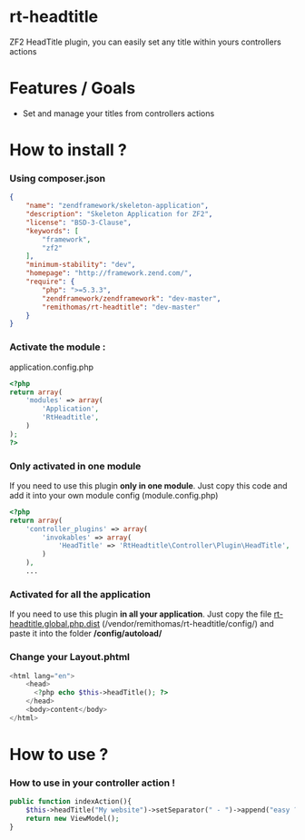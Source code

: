 rt-headtitle
============

ZF2 HeadTitle plugin, you can easily set any title within yours controllers actions

Features / Goals
============

* Set and manage your titles from controllers actions

How to install ?
============
### Using composer.json

```json
{
    "name": "zendframework/skeleton-application",
    "description": "Skeleton Application for ZF2",
    "license": "BSD-3-Clause",
    "keywords": [
        "framework",
        "zf2"
    ],
    "minimum-stability": "dev",
    "homepage": "http://framework.zend.com/",
    "require": {
        "php": ">=5.3.3",
        "zendframework/zendframework": "dev-master",
        "remithomas/rt-headtitle": "dev-master"
    }
}
```

### Activate the module :

application.config.php
```php
<?php
return array(
    'modules' => array(
        'Application',
        'RtHeadtitle',
    )
);
?>
```


### Only activated in one module
If you need to use this plugin **only in one module**. Just copy this code and add it into your own module config (module.config.php)
```php
<?php
return array(
    'controller_plugins' => array(
        'invokables' => array(
            'HeadTitle' => 'RtHeadtitle\Controller\Plugin\HeadTitle',
        )
    ),
    ...
```
### Activated for all the application
If you need to use this plugin **in all your application**. Just copy the file [rt-headtitle.global.php.dist](https://github.com/remithomas/rt-headtitle/blob/master/config/rt-headtitle.global.php.dist) (/vendor/remithomas/rt-headtitle/config/) and paste it into the folder **/config/autoload/**

### Change your Layout.phtml
```php
<html lang="en">
    <head>
      <?php echo $this->headTitle(); ?>
    </head>
    <body>content</body>
</html>
```

How to use ?
============

### How to use in your controller action !
```php
public function indexAction(){
    $this->headTitle("My website")->setSeparator(" - ")->append("easy ?!");
    return new ViewModel();
}
```